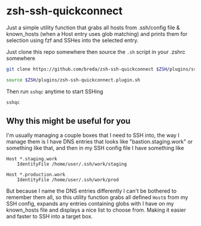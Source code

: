 # zsh-ssh-quickconnect

Just a simple utility function that grabs all hosts from .ssh/config file & known_hosts (when a Host entry uses glob matching)
and prints them for selection using fzf and SSHes into the selected entry.

Just clone this repo somewhere then source the `.sh` script in your .zshrc somewhere

```bash
git clone https://github.com/breda/zsh-ssh-quickconnect $ZSH/plugins/ssh-quick-connect
```


```bash
source $ZSH/plugins/zsh-ssh-quickconnect.plugin.sh
```

Then run `sshqc` anytime to start SSHing

```bash
sshqc
```

## Why this might be useful for you
I'm usually managing a couple boxes that I need to SSH into, the way I manage them is I have DNS entries that looks like "bastion.staging.work"
 or something like that, and then in my SSH config file I have something like

```
Host *.staging.work
    IdentityFile /home/user/.ssh/work/staging

Host *.production.work
    IdentityFile /home/user/.ssh/work/prod
```

But because I name the DNS entries differently I can't be bothered to remember them all, so this utility function grabs all defined `Host`s from my SSH config,
expands any entries containing globs with I have on my known_hosts file and displays a nice list to choose from. Making it easier and faster to SSH into a target box.
